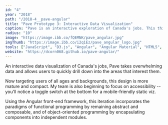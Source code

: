 ```yaml
---
id: "4"
year: "2018"
path: "/2018-4__pave-angular"
title: "Pave Prototype 3: Interactive Data Visualization"
caption: "Pave is an interactive exploration of Canada's jobs. This third-iteration prototype was my first time writing modular code in a front-end framework."
radius: "10"
image: "https://image.ibb.co/fQEMNK/pave_angular.jpg"
imgThumb: "https://image.ibb.co/i2q1Ez/pave_angular_logo.jpg"
tools: ["JavaScript", "D3.js", "Angular", "Angular Material", "HTML5", "CSS3"]
website: "https://dcorn068.github.io/pave-angular/"
---
```


An interactive data visualization of Canada's jobs, Pave takes overwhelming data and allows users to quickly drill down into the areas that interest them.

Now targeting users of all ages and backgrounds, this design is more mature and compact. My team is also beginning to focus on accessibility -- you'll notice a toggle switch at the bottom for a mobile-friendly static viz.

Using the Angular front-end framework, this iteration incorporates the paradigms of functional programming by remaining abstract and composable, and of object-oriented programming by encapsulating components into independent modules.
